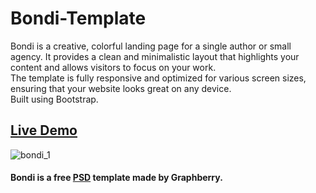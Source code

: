# Bondi-Template

Bondi is a creative, colorful landing page for a single author or small agency. 
It provides a clean and minimalistic layout that highlights your content and allows visitors to focus on your work. <br>
The template is fully responsive and optimized for various screen sizes, ensuring that your website looks great on any device. <br>
Built using Bootstrap.
## <a href="https://mostafahassan-dev.github.io/Bondi-Template/">Live Demo</a>

![bondi_1](https://github.com/Mostafa-Zewail77/Bondi-Template/assets/104537380/caccc79f-8b7a-4056-8852-b9bd70ca1552)



#### Bondi is a free <a href="https://www.graphberry.com/item/bondi-psd-landing-page">PSD</a> template made by Graphberry.
